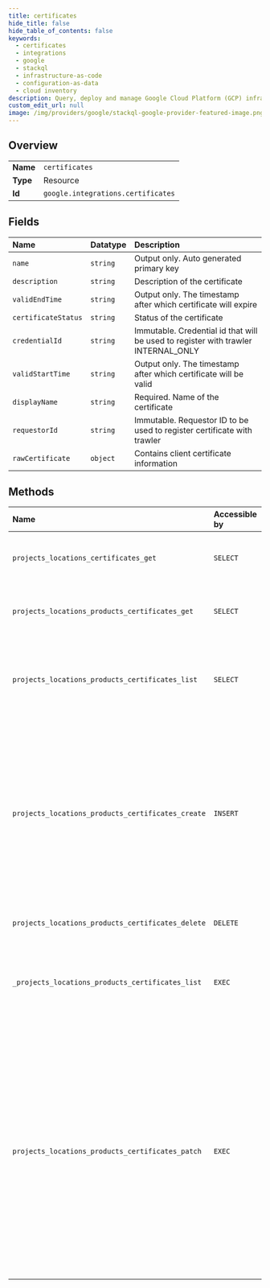 ```yaml
---
title: certificates
hide_title: false
hide_table_of_contents: false
keywords:
  - certificates
  - integrations
  - google    
  - stackql
  - infrastructure-as-code
  - configuration-as-data
  - cloud inventory
description: Query, deploy and manage Google Cloud Platform (GCP) infrastructure and resources using SQL
custom_edit_url: null
image: /img/providers/google/stackql-google-provider-featured-image.png
---
```

  
    

## Overview
<table><tbody>
<tr><td><b>Name</b></td><td><code>certificates</code></td></tr>
<tr><td><b>Type</b></td><td>Resource</td></tr>
<tr><td><b>Id</b></td><td><code>google.integrations.certificates</code></td></tr>
</tbody></table>

## Fields
| Name | Datatype | Description |
|:-----|:---------|:------------|
| `name` | `string` | Output only. Auto generated primary key |
| `description` | `string` | Description of the certificate |
| `validEndTime` | `string` | Output only. The timestamp after which certificate will expire |
| `certificateStatus` | `string` | Status of the certificate |
| `credentialId` | `string` | Immutable. Credential id that will be used to register with trawler INTERNAL_ONLY |
| `validStartTime` | `string` | Output only. The timestamp after which certificate will be valid |
| `displayName` | `string` | Required. Name of the certificate |
| `requestorId` | `string` | Immutable. Requestor ID to be used to register certificate with trawler |
| `rawCertificate` | `object` | Contains client certificate information |
## Methods
| Name | Accessible by | Required Params | Description |
|:-----|:--------------|:----------------|:------------|
| `projects_locations_certificates_get` | `SELECT` | `certificatesId, locationsId, projectsId` | Get a certificates in the specified project. |
| `projects_locations_products_certificates_get` | `SELECT` | `certificatesId, locationsId, productsId, projectsId` | Get a certificates in the specified project. |
| `projects_locations_products_certificates_list` | `SELECT` | `locationsId, productsId, projectsId` | List all the certificates that match the filter. Restrict to certificate of current client only. |
| `projects_locations_products_certificates_create` | `INSERT` | `locationsId, productsId, projectsId` | Creates a new certificate. The certificate will be registered to the trawler service and will be encrypted using cloud KMS and stored in Spanner Returns the certificate. |
| `projects_locations_products_certificates_delete` | `DELETE` | `certificatesId, locationsId, productsId, projectsId` | Delete a certificate |
| `_projects_locations_products_certificates_list` | `EXEC` | `locationsId, productsId, projectsId` | List all the certificates that match the filter. Restrict to certificate of current client only. |
| `projects_locations_products_certificates_patch` | `EXEC` | `certificatesId, locationsId, productsId, projectsId` | Updates the certificate by id. If new certificate file is updated, it will register with the trawler service, re-encrypt with cloud KMS and update the Spanner record. Other fields will directly update the Spanner record. Returns the Certificate. |
